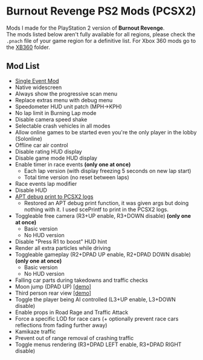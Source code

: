 # Burnout Revenge PS2 Mods (PCSX2)

Mods I made for the PlayStation 2 version of **Burnout Revenge**.\
The mods listed below aren't fully available for all regions, please check the `.pnach` file of your game region for a definitive list.
For Xbox 360 mods go to the [XB360](https://github.com/Nahelam/PS2-Game-Mods/tree/main/Burnout%20Revenge/XB360) folder.

## Mod List
- [Single Event Mod](https://github.com/Nahelam/PS2-Game-Mods/tree/main/Burnout%20Revenge/Single%20Event%20Mod)
- Native widescreen
- Always show the progressive scan menu
- Replace extras menu with debug menu
- Speedometer HUD unit patch (MPH->KPH)
- No lap limit in Burning Lap mode
- Disable camera speed shake
- Selectable crash vehicles in all modes
- Allow online games to be started even you're the only player in the lobby (Solonline)
- Offline car air control
- Disable rating HUD display
- Disable game mode HUD display
- Enable timer in race events **(only one at once)**
  - Each lap version (with display freezing 5 seconds on new lap start)
  - Total time version (no reset between laps)
- Race events lap modifier
- Disable HUD
- [APT debug print to PCSX2 logs](https://github.com/Nahelam/PS2-Game-Mods/assets/128867759/182b704b-1a1a-4a4f-a665-8bbf31ba9799)
    - Restored an APT debug print function, it was given args but doing nothing with it. I used scePrintf to print in the PCSX2 logs.
- Toggleable free camera (R3+UP enable, R3+DOWN disable) **(only one at once)**
  - Basic version
  - No HUD version
- Disable "Press R1 to boost" HUD hint
- Render all extra particles while driving
- Toggleable gameplay (R2+DPAD UP enable, R2+DPAD DOWN disable) **(only one at once)**
  - Basic version
  - No HUD version
- Falling car parts during takedowns and traffic checks 
- Moon jump (DPAD UP) [\[demo\]](https://www.reddit.com/r/Burnout/comments/1dghna2/predator_missile_inbound)
- Third person rear view [\[demo\]](https://i.imgur.com/tVVHGAR.png)
- Toggle the player being AI controlled (L3+UP enable, L3+DOWN disable)
- Enable props in Road Rage and Traffic Attack
- Force a specific LOD for race cars (+ optionally prevent race cars reflections from fading further away)
- Kamikaze traffic
- Prevent out of range removal of crashing traffic
- Toggle menus rendering (R3+DPAD LEFT enable, R3+DPAD RIGHT disable)
